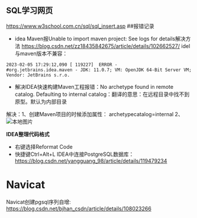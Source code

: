## SQL学习网页
https://www.w3school.com.cn/sql/sql_insert.asp
##报错记录
- idea Maven报Unable to import maven project: See logs for details解决方法
https://blog.csdn.net/zz18435842675/article/details/102662527/
idel 与maven版本不兼容：
```
2023-02-05 17:29:12,090 [ 119227]  ERROR -      #org.jetbrains.idea.maven - JDK: 11.0.7; VM: OpenJDK 64-Bit Server VM; Vendor: JetBrains s.r.o. 

```
- 解决IDEA快速构建Maven工程报错：No archetype found in remote catalog. Defaulting to internal catalog：翻译的意思：在远程目录中找不到原型。默认为内部目录

解决：1、创建Maven项目的时候添加属性： archetypecatalog=internal
2、![本地图片](/11.png)

**IDEA整理代码格式**

- 右键选择Reformat Code
- 快捷键Ctrl+Alt+L
IDEA中连接PostgreSQL数据库：https://blog.csdn.net/yangguang_98/article/details/119479234

# Navicat
Navicat创建pgsql序列自增:
https://blog.csdn.net/bjhan_csdn/article/details/108023266